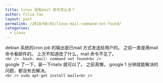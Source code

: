```yaml
---
title: linux 没有mail 命令怎么办？
author: Filia.Tao
layout: post
permalink: /2010/08/01/linux-mail-command-not-found/
categories:
  - Linux
---
```

debian 系统的cron job 的输出是已mail 方式发送给用户的。 之前一直是用mail 命令看邮件的。 上次不知道改了什么，mail 命令不见了。  
`<br />
-bash: mail: command not found<br />
`  
google 了一下，装一下mailx 就可以了。 之前真懒， google 1 分钟就能解决的问题，都没有去解决。  
`<br />
sudo apt-get install mailx<br />
`